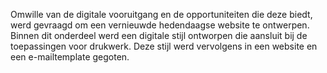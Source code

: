 Omwille van de digitale vooruitgang en de opportuniteiten die deze biedt, werd gevraagd om een vernieuwde hedendaagse website te ontwerpen. Binnen dit onderdeel werd een digitale stijl ontworpen die aansluit bij de toepassingen voor drukwerk. Deze stijl werd vervolgens in een website en een e-mailtemplate gegoten.